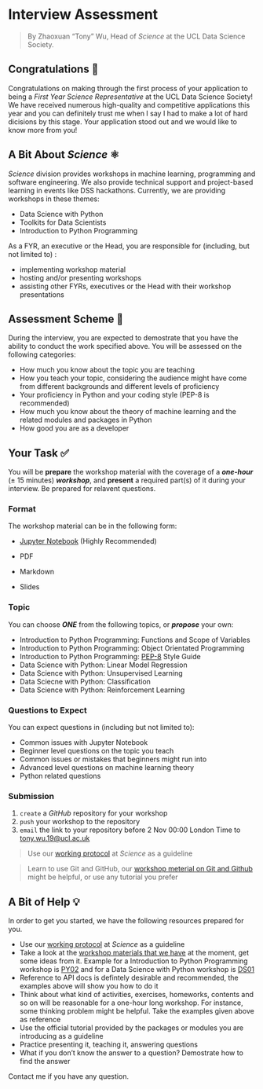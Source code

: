 # Interview Assessment 

> By Zhaoxuan “Tony” Wu, Head of _Science_ at the UCL Data Science Society.

## Congratulations 🎉

Congratulations on making through the first process of your application to being a _First Year Science Representative_ at the UCL Data Science Society! We have received numerous high-quality and competitive applications this year and you can definitely trust me when I say I had to make a lot of hard dicisions by this stage. Your application stood out and we would like to know more from you!

## A Bit About _Science_ ⚛️

_Science_ division provides workshops in machine learning, programming and software engineering. We also provide technical support and project-based learning in events like DSS hackathons. Currently, we are providing workshops in these themes:

- Data Science with Python
- Toolkits for Data Scientists
- Introduction to Python Programming

As a FYR, an executive or the Head, you are responsible for (including, but not limited to) : 

- implementing workshop material
- hosting and/or presenting workshops
- assisting other FYRs, executives or the Head with their workshop presentations

## Assessment Scheme 💯

During the interview, you are expected to demostrate that you have the ability to conduct the work specified above. You will be assessed on the following categories:

- How much you know about the topic you are teaching
- How you teach your topic, considering the audience might have come from different backgrounds and different levels of proficiency
- Your proficiency in Python and your coding style (PEP-8 is recommended)
- How much you know about the theory of machine learning and the related modules and packages in Python
- How good you are as a developer

## Your Task ✅

You will be **prepare** the workshop material with the coverage of a ***one-hour*** (± 15 minutes) ***workshop***, and **present** a required part(s) of it during your interview. Be prepared for relavent questions.

### Format

The workshop material can be in the following form:

- [Jupyter Notebook](https://jupyter.org) (Highly Recommended)

- PDF
- Markdown
- Slides

### Topic

You can choose ***ONE*** from the following topics, or ***propose*** your own:

- Introduction to Python Programming: Functions and Scope of Variables
- Introduction to Python Programming: Object Orientated Programming
- Introduction to Python Programming: [PEP-8](https://www.python.org/dev/peps/pep-0008/) Style Guide
- Data Science with Python: Linear Model Regression
- Data Science with Python: Unsupervised Learning
- Data Sciecne with Python: Classification
- Data Science with Python: Reinforcement Learning

### Questions to Expect

You can expect questions in (including but not limited to):

- Common issues with Jupyter Notebook
- Beginner level questions on the topic you teach
- Common issues or mistakes that beginners might run into 
- Advanced level questions on machine learning theory
- Python related questions

### Submission

1. `create` a _GitHub_ repository for your workshop
2. `push` your workshop to the repository
3. `email` the link to your repository before 2 Nov 00:00 London Time to <a>tony.wu.19@ucl.ac.uk</a>

> Use our [working protocol](https://github.com/UCL-DSS/readme) at _Science_ as a guideline

> Learn to use Git and GitHub, our [workshop meterial on Git and Github](https://github.com/UCL-DSS/git-workshop) might be helpful, or use any tutorial you prefer

## A Bit of Help 💡

In order to get you started, we have the following resources prepared for you.

- Use our [working protocol](https://github.com/UCL-DSS/readme) at _Science_ as a guideline
- Take a look at the [workshop materials that we have](https://github.com/UCL-DSS) at the moment, get some ideas from it. Example for a Introduction to Python Programming workshop is [PY02](https://github.com/UCL-DSS/python-sequence-workshop) and for a Data Science with Python workshop is [DS01](https://github.com/UCL-DSS/numpy-workshop)
- Reference to API docs is defintely desirable and recommended, the examples above will show you how to do it
- Think about what kind of activities, exercises, homeworks, contents and so on will be reasonable for a one-hour long workshop. For instance, some thinking problem might be helpful. Take the examples given above as reference
- Use the official tutorial provided by the packages or modules you are introducing as a guideline
- Practice presenting it, teaching it, answering questions
- What if you don’t know the answer to a question? Demostrate how to find the answer

Contact me if you have any question.
